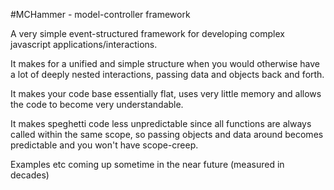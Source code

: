 #MCHammer - model-controller framework

A very simple event-structured framework for developing complex javascript
applications/interactions.

It makes for a unified and simple structure when you would otherwise have
a lot of deeply nested interactions, passing data and objects back and
forth.

It makes your code base essentially flat, uses very little memory and
allows the code to become very understandable.

It makes speghetti code less unpredictable since all functions are always
called within the same scope, so passing objects and data around becomes
predictable and you won't have scope-creep.


Examples etc coming up sometime in the near future (measured in decades)


